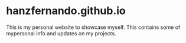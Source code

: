 # hanzfernando.github.io

This is my personal website to showcase myself.
This contains some of mypersonal info and updates on my projects.
